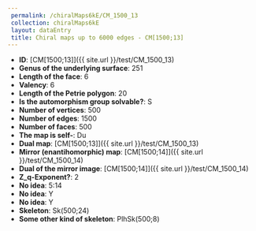 ```yaml
--- 
 permalink: /chiralMaps6kE/CM_1500_13 
 collection: chiralMaps6kE
 layout: dataEntry
 title: Chiral maps up to 6000 edges - CM[1500;13]
---
```


- **ID**: [CM[1500;13]]({{ site.url }}/test/CM_1500_13)
- **Genus of the underlying surface**: 251
- **Length of the face**: 6
- **Valency**: 6
- **Length of the Petrie polygon**: 20
- **Is the automorphism group solvable?**: S
- **Number of vertices**: 500
- **Number of edges**: 1500
- **Number of faces**: 500
- **The map is self-**: Du
- **Dual map**: [CM[1500;13]]({{ site.url }}/test/CM_1500_13)
- **Mirror (enantihomorphic) map**: [CM[1500;14]]({{ site.url }}/test/CM_1500_14)
- **Dual of the mirror image**: [CM[1500;14]]({{ site.url }}/test/CM_1500_14)
- **Z_q-Exponent?**: 2
- **No idea**:  5:14
- **No idea**: Y
- **No idea**: Y
- **Skeleton**: Sk(500;24)
- **Some other kind of skeleton**: PlhSk(500;8)
